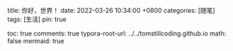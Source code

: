 title: 你好，世界！
date: 2022-03-26 10:34:00 +0800
categories: [随笔]
tags: [生活]
pin: true

toc: true
comments: true
typora-root-url: ../../tomstillcoding.github.io
math: false
mermaid: true
